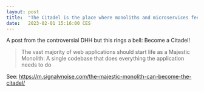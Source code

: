 ```yaml
---
layout: post
title:  "The Citadel is the place where monoliths and microservices feel home"
date:   2023-02-01 15:16:00 CES
---
```


A post from the controversial DHH but this rings a bell: Become a Citadel!

> The vast majority of web applications should start life as a Majestic Monolith: A single codebase that does everything the application needs to do

See: <https://m.signalvnoise.com/the-majestic-monolith-can-become-the-citadel/>
